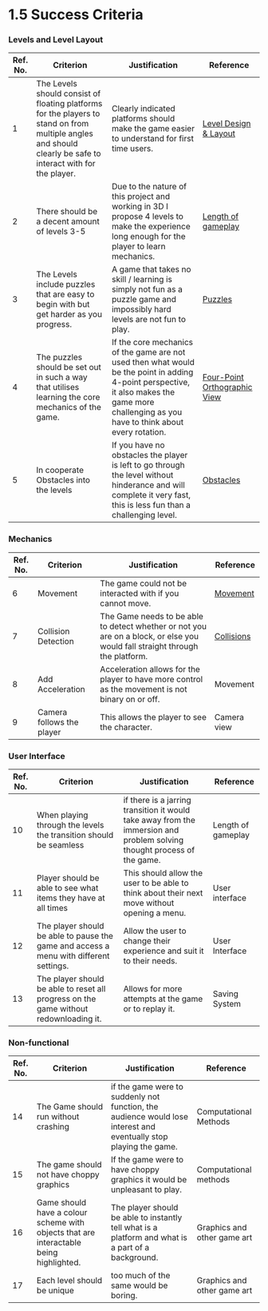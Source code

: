 # 1.5 Success Criteria

### Levels and Level Layout

| Ref. No. | Criterion                                                                                                                                                    | Justification                                                                                                                                                                                 | Reference                                                                                                     |
| -------- | ------------------------------------------------------------------------------------------------------------------------------------------------------------ | --------------------------------------------------------------------------------------------------------------------------------------------------------------------------------------------- | ------------------------------------------------------------------------------------------------------------- |
| 1        | The Levels should consist of floating platforms for the players to stand on from multiple angles and should clearly be safe to interact with for the player. | Clearly indicated platforms should make the game easier to understand for first time users.                                                                                                   | [Level Design & Layout](1.4a-features-of-the-proposed-solution.md#level-design-and-layout)                    |
| 2        | There should be a decent amount of levels 3-5                                                                                                                | Due to the nature of this project and working in 3D I propose 4 levels to make the experience long enough for the player to learn mechanics.                                                  | [Length of gameplay](1.4a-features-of-the-proposed-solution.md#length-of-gameplay)                            |
| 3        | The Levels include puzzles that are easy to begin with but get harder as you progress.                                                                       | A game that takes no skill / learning is simply not fun as a puzzle game and impossibly hard levels are not fun to play.                                                                      | [Puzzles](1.4a-features-of-the-proposed-solution.md#puzzles)                                                  |
| 4        | The puzzles should be set out in such a way that utilises learning the core mechanics of the game.                                                           | If the core mechanics of the game are not used then what would be the point in adding 4-point perspective, it also makes the game more challenging as you have to think about every rotation. | [Four-Point Orthographic View](1.4a-features-of-the-proposed-solution.md#four-point-orthographic-camera-view) |
| 5        | In cooperate Obstacles into the levels                                                                                                                       | If you have no obstacles the player is left to go through the level without hinderance and will complete it very fast, this is less fun than a challenging level.                             | [Obstacles](1.4a-features-of-the-proposed-solution.md#obstacles)                                              |

### Mechanics



| Ref. No. | Criterion                 | Justification                                                                                                                | Reference                                                          |
| -------- | ------------------------- | ---------------------------------------------------------------------------------------------------------------------------- | ------------------------------------------------------------------ |
| 6        | Movement                  | The game could not be interacted with if you cannot move.                                                                    | [Movement](1.4a-features-of-the-proposed-solution.md#movement)     |
| 7        | Collision Detection       | The Game needs to be able to detect whether or not you are on a block, or else you would fall straight through the platform. | [Collisions](1.4a-features-of-the-proposed-solution.md#collisions) |
| 8        | Add Acceleration          | Acceleration allows for the player to have more control as the movement is not binary on or off.                             | Movement                                                           |
| 9        | Camera follows the player | This allows the player to see the character.                                                                                 | Camera view                                                        |

### User Interface

| Ref. No. | Criterion                                                                              | Justification                                                                                                           | Reference           |
| -------- | -------------------------------------------------------------------------------------- | ----------------------------------------------------------------------------------------------------------------------- | ------------------- |
| 10       | When playing through the levels the transition should be seamless                      | if there is a jarring transition it would take away from the immersion and problem solving thought process of the game. | Length of gameplay  |
| 11       | Player should be able to see what items they have at all times                         | This should allow the user to be able to think about their next move without opening a menu.                            | User interface      |
| 12       | The player should be able to pause the game and access a menu with different settings. | Allow the user to change their experience and suit it to their needs.                                                   | User Interface      |
| 13       | The player should be able to reset all progress on the game without redownloading it.  | Allows for more attempts at the game or to replay it.                                                                   | Saving System       |

### Non-functional

| Ref. No. | Criterion                                                                              | Justification                                                                                                     | Reference                   |
| -------- | -------------------------------------------------------------------------------------- | ----------------------------------------------------------------------------------------------------------------- | --------------------------- |
| 14       | The Game should run without crashing                                                   | if the game were to suddenly not function, the audience would lose interest and eventually stop playing the game. | Computational Methods       |
| 15       | The game should not have choppy graphics                                               | If the game were to have choppy graphics it would be unpleasant to play.                                          | Computational methods       |
| 16       | Game should have a colour scheme with objects that are interactable being highlighted. | The player should be able to instantly tell what is a platform and what is a part of a background.                | Graphics and other game art |
| 17       | Each level should be unique                                                            | too much of the same  would be boring.                                                                            | Graphics and other game art |

